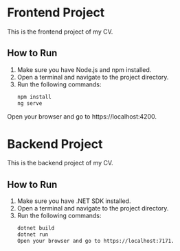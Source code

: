 # Frontend Project

This is the frontend project of my CV.

## How to Run

1. Make sure you have Node.js and npm installed.
2. Open a terminal and navigate to the project directory.
3. Run the following commands:
   ```bash
   npm install
   ng serve
Open your browser and go to https://localhost:4200.
# Backend Project

This is the backend project of my CV.

## How to Run

1. Make sure you have .NET SDK installed.
2. Open a terminal and navigate to the project directory.
3. Run the following commands:
   ```bash
   dotnet build
   dotnet run
   Open your browser and go to https://localhost:7171.